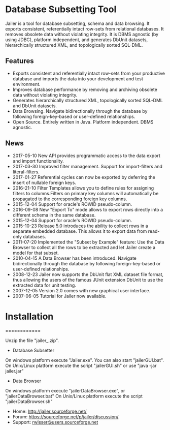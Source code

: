 # Database Subsetting Tool

Jailer is a tool for database subsetting, schema and data browsing. It exports consistent, 
referentially intact row-sets from relational databases. It removes obsolete data without 
violating integrity. It is DBMS agnostic (by using JDBC), platform independent, and generates 
DbUnit datasets, hierarchically structured XML, and topologically sorted SQL-DML.


## Features

 - Exports consistent and referentially intact row-sets from your productive database
   and imports the data into your development and test environment.
 - Improves database performance by removing and archiving obsolete data without violating integrity.
 - Generates hierarchically structured XML, topologically sorted SQL-DML and DbUnit datasets.
 - Data Browsing. Navigate bidirectionally through the database by following foreign-key-based or user-defined relationships.
 - Open Source. Entirely written in Java. Platform independent. DBMS agnostic.

## News

 - 2017-05-10   New API provides programmatic access to the data export and import functionality.
 - 2017-03-30 	Improved filter management. Support for import-filters and literal-filters.
 - 2017-01-27 	Referential cycles can now be exported by deferring the insert of nullable foreign keys.
 - 2016-21-10 	Filter Templates allows you to define rules for assigning filters to columns.Filters on primary key columns will automatically be propagated to the corresponding foreign key columns.
 - 2015-12-04 	Support for oracle's ROWID pseudo-column.
 - 2016-09-08 	New "Export To" mode allows to export rows directly into a different schema in the same database.
 - 2015-12-04 	Support for oracle's ROWID pseudo-column.
 - 2015-10-23 	Release 5.0 introduces the ability to collect rows in a separate embedded database. This allows it to export data from read-only databases.
 - 2011-07-20 	Implemented the "Subset by Example" feature: Use the Data Browser to collect all the rows to be extracted and let Jailer create a model for that subset.
 - 2010-04-15 	A Data Browser has been introduced. Navigate bidirectionally through the database by following foreign-key-based or user-defined relationships.
 - 2008-12-23 	Jailer now supports the DbUnit flat XML dataset file format, thus allowing the users of the famous JUnit extension DbUnit to use the extracted data for unit testing.
 - 2007-12-05 	Version 2.0 comes with new graphical user interface.
 - 2007-06-05 	Tutorial for Jailer now available.


# Installation
============

Unzip the file "jailer_<N>.zip".

- Database Subsetter

On windows platform execute "Jailer.exe". You can also start "jailerGUI.bat".
On Unix/Linux platform execute the script "jailerGUI.sh" or use "java -jar jailer.jar"


- Data Browser

On windows platform execute "jailerDataBrowser.exe", or "jailerDataBrowser.bat"
On Unix/Linux platform execute the script "jailerDataBrowser.sh"




- Home:    http://jailer.sourceforge.net/
- Forum:   https://sourceforge.net/p/jailer/discussion/
- Support: rwisser@users.sourceforge.net
